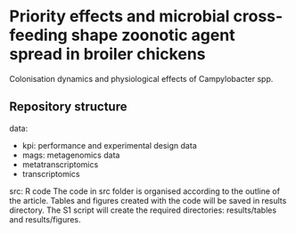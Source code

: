 # Priority effects and microbial cross-feeding shape zoonotic agent spread in broiler chickens
Colonisation dynamics and physiological effects of Campylobacter spp.

## Repository structure
data:
- kpi: performance and experimental design data
- mags: metagenomics data
- metatranscriptomics
- transcriptomics

src: R code
The code in src folder is organised according to the outline of the article. 
Tables and figures created with the code will be saved in results directory. The S1 script will create the required directories: results/tables and results/figures.
